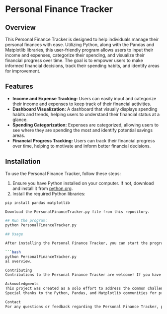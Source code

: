 # Personal Finance Tracker

## Overview

This Personal Finance Tracker is designed to help individuals manage their personal finances with ease. Utilizing Python, along with the Pandas and Matplotlib libraries, this user-friendly program allows users to input their income and expenses, categorize their spending, and visualize their financial progress over time. The goal is to empower users to make informed financial decisions, track their spending habits, and identify areas for improvement.

## Features

- **Income and Expense Tracking:** Users can easily input and categorize their income and expenses to keep track of their financial activities.
- **Dashboard Visualization:** A dashboard that visually displays spending habits and trends, helping users to understand their financial status at a glance.
- **Spending Categorization:** Expenses are categorized, allowing users to see where they are spending the most and identify potential savings areas.
- **Financial Progress Tracking:** Users can track their financial progress over time, helping to motivate and inform better financial decisions.

## Installation

To use the Personal Finance Tracker, follow these steps:

1. Ensure you have Python installed on your computer. If not, download and install it from [python.org](https://www.python.org/).
2. Install the required Python libraries:

```bash
pip install pandas matplotlib

Download the PersonalFinanceTracker.py file from this repository.

## Run the program:
python PersonalFinanceTracker.py

## Usage

After installing the Personal Finance Tracker, you can start the program by navigating to the project directory and running:

```bash
python PersonalFinanceTracker.py
al overview.

Contributing
Contributions to the Personal Finance Tracker are welcome! If you have suggestions for improvements or new features, please open an issue or submit a pull request.

Acknowledgments
This project was created as a solo effort to address the common challenge of personal finance management.
Special thanks to the Python, Pandas, and Matplotlib communities for providing the tools and documentation that made this project possible.

Contact
For any questions or feedback regarding the Personal Finance Tracker, please contact me through GitHub.
